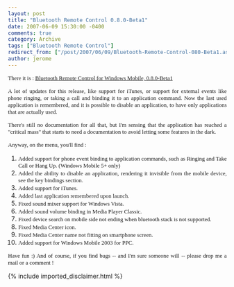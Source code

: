 ```yaml
---
layout: post
title: "Bluetooth Remote Control 0.8.0-Beta1"
date: 2007-06-09 15:30:00 -0400
comments: true
category: Archive
tags: ["Bluetooth Remote Control"]
redirect_from: ["/post/2007/06/09/Bluetooth-Remote-Control-080-Beta1.aspx", "/post/2007/06/09/bluetooth-remote-control-080-beta1.aspx"]
author: jerome
---
```

<!-- more -->
<p align="justify">
<font face="Verdana" size="2">There it is : <a href="/files/BTRemoteSetup-0.8.0-Beta1.msi">Bluetooth Remote Control for Windows Mobile, 0.8.0-Beta1</a></font>
</p>
<p align="justify">
<font face="Verdana" size="2">A lot of updates for this release, like support for iTunes, or support for external events like phone ringing, or taking a call and binding it to an application command. Now the last used application is remembered, and it is possible to disable an application, to have only applications that are actually used.</font>
</p>
<p align="justify">
<font face="Verdana" size="2">There&#39;s still no documentation for all that, but I&#39;m sensing that the application has reached a &quot;critical mass&quot; that starts to need a documentation to avoid letting some features in the dark.</font>
</p>
<p align="justify">
<font face="Verdana" size="2">Anyway, on the menu, you&#39;ll find :</font>
</p>
<ol>
	<li>
	<div align="justify">
	<font face="Verdana" size="2">Added support for phone event binding to application commands, such as Ringing and Take Call or Hang Up. (Windows Mobile 5+ only)</font>
	</div>
	</li>
	<li>
	<div align="justify">
	<font face="Verdana" size="2">Added the ability to disable an application, rendering it invisible from the mobile device, see the key bindings section. </font>
	</div>
	</li>
	<li>
	<div align="justify">
	<font face="Verdana" size="2">Added support for iTunes. </font>
	</div>
	</li>
	<li>
	<div align="justify">
	<font face="Verdana" size="2">Added last application remembered upon launch. </font>
	</div>
	</li>
	<li>
	<div align="justify">
	<font face="Verdana" size="2">Fixed sound mixer support for Windows Vista. </font>
	</div>
	</li>
	<li>
	<div align="justify">
	<font face="Verdana" size="2">Added sound volume binding in Media Player Classic. </font>
	</div>
	</li>
	<li>
	<div align="justify">
	<font face="Verdana" size="2">Fixed device search on mobile side not ending when bluetooth stack is not supported. </font>
	</div>
	</li>
	<li>
	<div align="justify">
	<font face="Verdana" size="2">Fixed Media Center icon. </font>
	</div>
	</li>
	<li>
	<div align="justify">
	<font face="Verdana" size="2">Fixed Media Center name not fitting on smartphone screen.</font>
	</div>
	</li>
	<li>
	<div align="justify">
	<font face="Verdana" size="2">Added support for Windows Mobile 2003 for PPC.</font>
	</div>
	</li>
</ol>
<p align="justify">
<font face="Verdana" size="2">Have fun :) And of course, if you find bugs -- and I&#39;m sure someone will -- please drop me a mail or a comment !<br />
</font>
</p>

{% include imported_disclaimer.html %}

